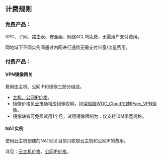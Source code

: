 ## **计费规则**

### 免费产品：

VPC、子网、路由表、安全组、网络ACL均免费，无需用户支付费用。

同地域下不同实例间通过内网进行通信无需支付带宽/流量费用。



### 付费产品：

#### VPN镜像网关

费用由主机、公网IP和镜像三部分组成。

- [主机、公网IP价格](https://www.jdcloud.com/help/detail/859/isCatalog/1)。
- 镜像价格见[云市场](https://market.jdcloud.com/)相应镜像说明，如[深信服WOC_Cloud加速IPsec_VPN镜像](https://market.jdcloud.com/520009.html)。
- 镜像缺省可免费试用1个月，试用镜像限制为：仅支持10M带宽规格。

#### NAT实例

使用云主机创建的NAT网关目前只收取云主机和公网IP的费用。

详见：[云主机价格](https://www.jdcloud.com/help/detail/859/isCatalog/1)、[公网IP价格](https://www.jdcloud.com/help/detail/868/isCatalog/1)。